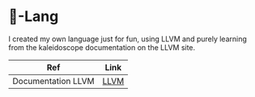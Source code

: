 # 💩-Lang

I created my own language just for fun, using LLVM and purely learning from the kaleidoscope documentation on the LLVM site.

|Ref | Link |
| --- | ----------- |
| Documentation LLVM | [LLVM](https://llvm.org/docs/tutorial/MyFirstLanguageFrontend/LangImpl01.html) | 
